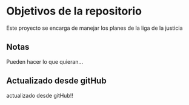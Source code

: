 # Objetivos de la repositorio

Este proyecto se encarga de manejar los planes de la liga de la justicia


## Notas
Pueden hacer lo que quieran...

## Actualizado desde gitHub
actualizado desde gitHub!!
